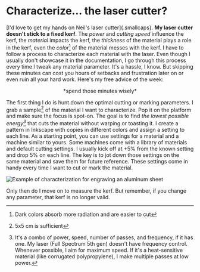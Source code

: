 # Characterize... the laser cutter?
[I'd love to get my hands on Neil's laser cutter]{.smallcaps}. **My laser cutter doesn't stick to a fixed kerf**. The *power* and *cutting speed* influence the kerf, the *material* impacts the kerf, the *thickness* of the material plays a role in the kerf, even the *color*[^101] of the material messes with the kerf. I have to follow a process to characterize each material with the laser. Even though I usually don't showcase it in the documentation, I go through this process every time I tweak any material parameter. It's a hassle, I know. But skipping these minutes can cost you hours of setbacks and frustration later on or even ruin all your hard work. Here's my free advice of the week:

<center>*spend those minutes wisely*</center>

The first thing I do is hunt down the optimal cutting or marking parameters. I grab a sample[^100] of the material I want to characterize. Pop it on the platform and make sure the focus is spot-on. The goal is to find *the lowest possible energy[^102]* that cuts the material without warping or toasting it. I create a pattern in Inkscape with copies in different colors and assign a setting to each line. As a starting point, you can use settings for a material and a machine similar to yours. Some machines come with a library of materials and default cutting settings. I usually kick off at +5% from the known setting and drop 5% on each line. The key is to jot down those settings on the same material and save them for future reference. These settings come in handy every time I want to cut or mark the material.

![Example of characterization for engraving an aluminum sheet](../../img/w03/character.webp)

[^100]:
    5x5 cm is sufficient
[^101]:
    Dark colors absorb more radiation and are easier to cut
[^102]:
    It's a combo of power, speed, number of passes, and frequency, if it has one. My laser (Full Spectrum 5th gen) doesn't have frequency control. Whenever possible, I aim for maximum speed. If it's a heat-sensitive material (like corrugated polypropylene), I make multiple passes at low power.

Only then do I move on to measure the kerf. But remember, if you change any parameter, that kerf is no longer valid.

